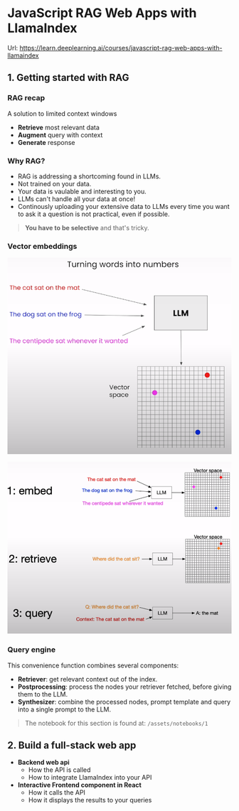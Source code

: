 # JavaScript RAG Web Apps with LlamaIndex

Url: https://learn.deeplearning.ai/courses/javascript-rag-web-apps-with-llamaindex

## 1. Getting started with RAG

### RAG recap

A solution to limited context windows

- **Retrieve** most relevant data
- **Augment** query with context
- **Generate** response

### Why RAG?

- RAG is addressing a shortcoming found in LLMs.
- Not trained on your data.
- Your data is vaulable and interesting to you.
- LLMs can't handle all your data at once!
- Continously uploading your extensive data to LLMs every time you want to ask it a question is not practical, even if possible.

> **You have to be selective** and that's tricky.

### Vector embeddings

![vector embedding](./assets/pictures/1/vector_embedding.png)

![rag](./assets/pictures/1/rag.png)

### Query engine

This convenience function combines several components:

- **Retriever**: get relevant context out of the index.
- **Postprocessing**: process the nodes your retriever fetched, before giving them to the LLM.
- **Synthesizer**: combine the processed nodes, prompt template and query into a single prompt to the LLM.

> The notebook for this section is found at: `/assets/notebooks/1`

## 2. Build a full-stack web app

* **Backend web api**
    * How the API is called
    * How to integrate LlamaIndex into your API
* **Interactive Frontend component in React**
    * How it calls the API
    * How it displays the results to your queries